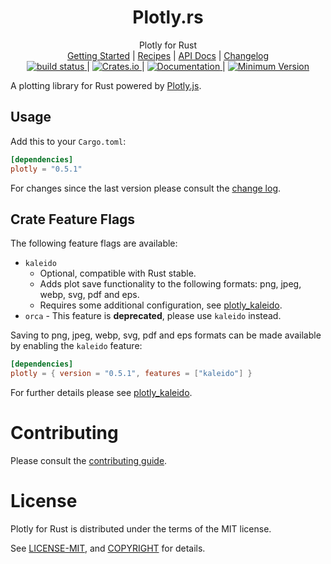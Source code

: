 <h1 align="center">Plotly.<span></span>rs</h1>

<div align="center">Plotly for Rust</div>

<div align="center">
	<a href="https://igiagkiozis.github.io/plotly/content/getting_started.html">Getting Started</a>
    |
    <a href="https://igiagkiozis.github.io/plotly/content/recipes.html">Recipes</a>
    |
    <a href="https://docs.rs/crate/plotly/">API Docs</a>
    |
    <a href="https://github.com/igiagkiozis/plotly/blob/master/CHANGELOG.md">Changelog</a>
</div>

<div align="center">
    <a href="https://github.com/igiagkiozis/plotly/actions">
        <img src="https://github.com/igiagkiozis/plotly/workflows/build/badge.svg" alt="build status">
    </a>
    |
    <a href="https://crates.io/crates/plotly">
        <img src="https://img.shields.io/crates/v/plotly.svg" alt="Crates.io">
    </a>
    |
	<a href="https://docs.rs/plotly">
        <img src="https://docs.rs/plotly/badge.svg" alt="Documentation">
    </a>
    |
    <a href="">
        <img src="https://img.shields.io/badge/Minimum%20Rust%20Version-1.31-brightgreen.svg" alt="Minimum Version">
    </a>

</div>

A plotting library for Rust powered by [Plotly.js](https://plot.ly/javascript/).


## Usage

Add this to your `Cargo.toml`:

```toml
[dependencies]
plotly = "0.5.1"
```

For changes since the last version please consult the [change log](https://github.com/igiagkiozis/plotly/blob/master/CHANGELOG.md).

## Crate Feature Flags
The following feature flags are available:
* `kaleido`
    * Optional, compatible with Rust stable.
    * Adds plot save functionality to the following formats: png, jpeg, webp, svg, pdf and eps.
    * Requires some additional configuration, see [plotly_kaleido](https://github.com/igiagkiozis/plotly/tree/master/plotly_kaleido).
* `orca` - This feature is **deprecated**, please use `kaleido` instead.

Saving to png, jpeg, webp, svg, pdf and eps formats can be made available by enabling the `kaleido` feature: 

```toml
[dependencies]
plotly = { version = "0.5.1", features = ["kaleido"] }
```
For further details please see [plotly_kaleido](https://github.com/igiagkiozis/plotly/tree/master/plotly_kaleido).


# Contributing

Please consult the [contributing guide](https://github.com/igiagkiozis/plotly/blob/master/CONTRIBUTING.md).

# License

Plotly for Rust is distributed under the terms of the MIT license.

See [LICENSE-MIT](https://github.com/igiagkiozis/plotly/blob/master/LICENSE-MIT), and [COPYRIGHT](https://github.com/igiagkiozis/plotly/blob/master/COPYRIGHT) for details.

